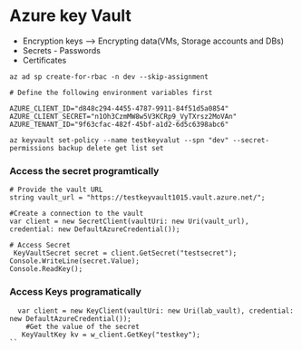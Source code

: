 # Azure key Vault
- Encryption keys --> Encrypting data(VMs, Storage accounts and DBs)
- Secrets - Passwords
- Certificates


```
az ad sp create-for-rbac -n dev --skip-assignment

# Define the following environment variables first

AZURE_CLIENT_ID="d848c294-4455-4787-9911-84f51d5a0854"
AZURE_CLIENT_SECRET="n1Oh3CzmMW8w5V3KCRp9_VyTXrsz2MoVAn"
AZURE_TENANT_ID="9f63cfac-482f-45bf-a1d2-6d5c6398abc6"

az keyvault set-policy --name testkeyvalut --spn "dev" --secret-permissions backup delete get list set
```

### Access the secret programtically

```
# Provide the vault URL
string vault_url = "https://testkeyvault1015.vault.azure.net/";

#Create a connection to the vault
var client = new SecretClient(vaultUri: new Uri(vault_url), credential: new DefaultAzureCredential());

# Access Secret
 KeyVaultSecret secret = client.GetSecret("testsecret");
Console.WriteLine(secret.Value);
Console.ReadKey();

```

### Access Keys programatically

```
  var client = new KeyClient(vaultUri: new Uri(lab_vault), credential: new DefaultAzureCredential());
    #Get the value of the secret
   KeyVaultKey kv = w_client.GetKey("testkey");
``